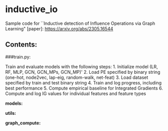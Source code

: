 # inductive_io

Sample code for ``Inductive detection of Influence Operations via Graph Learning" [paper]: https://arxiv.org/abs/2305.16544

## Contents:

###train.py: 
  
  Train and evaluate models with the following steps:
    1. Initialize model (LR, RF, MLP, GCN, GCN_MPs, GCN_MP)'
    2. Load PE specified by binary string (one-hot, node2vec, lap-eig, random-walk, net-feat)
    3. Load dataset specified by train and test binary string
    4. Train and log progress, including best performance
    5. Compute empirical baseline for Integrated Gradients 
    6. Compute and log IG values for individual features and feature types

**models:**
  
**utils:**

**graph_compute:**
